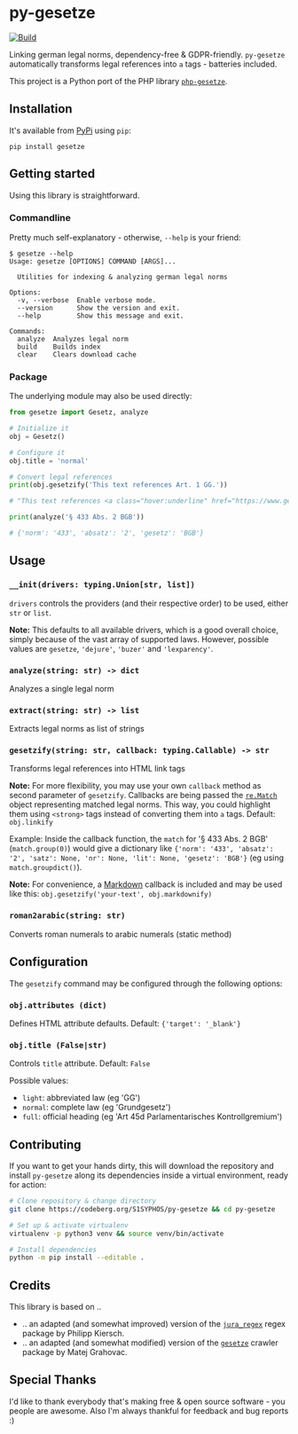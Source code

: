 # py-gesetze
[![Build](https://ci.codeberg.org/api/badges/S1SYPHOS/py-gesetze/status.svg)](https://codeberg.org/S1SYPHOS/py-gesetze/issues)

Linking german legal norms, dependency-free & GDPR-friendly. `py-gesetze` automatically transforms legal references into `a` tags - batteries included.

This project is a Python port of the PHP library [`php-gesetze`](https://github.com/S1SYPHOS/php-gesetze).


## Installation

It's available from [PyPi](https://pypi.org/project/gesetze) using `pip`:

```text
pip install gesetze
```


## Getting started

Using this library is straightforward.


### Commandline

Pretty much self-explanatory - otherwise, `--help` is your friend:

```text
$ gesetze --help
Usage: gesetze [OPTIONS] COMMAND [ARGS]...

  Utilities for indexing & analyzing german legal norms

Options:
  -v, --verbose  Enable verbose mode.
  --version      Show the version and exit.
  --help         Show this message and exit.

Commands:
  analyze  Analyzes legal norm
  build    Builds index
  clear    Clears download cache
```


### Package

The underlying module may also be used directly:

```python
from gesetze import Gesetz, analyze

# Initialize it
obj = Gesetz()

# Configure it
obj.title = 'normal'

# Convert legal references
print(obj.gesetzify('This text references Art. 1 GG.'))

# "This text references <a class="hover:underline" href="https://www.gesetze-im-internet.de/gg/art_1.html" title="Grundgesetz für die Bundesrepublik Deutschland">Art. 1 GG</a>."

print(analyze('§ 433 Abs. 2 BGB'))

# {'norm': '433', 'absatz': '2', 'gesetz': 'BGB'}
```


## Usage

### `__init(drivers: typing.Union[str, list])`

`drivers` controls the providers (and their respective order) to be used, either `str` or `list`.

**Note:** This defaults to all available drivers, which is a good overall choice, simply because of the vast array of supported laws. However, possible values are `gesetze`, `'dejure'`, `'buzer'` and `'lexparency'`.


### `analyze(string: str) -> dict`

Analyzes a single legal norm


### `extract(string: str) -> list`

Extracts legal norms as list of strings


### `gesetzify(string: str, callback: typing.Callable) -> str`

Transforms legal references into HTML link tags

**Note:** For more flexibility, you may use your own `callback` method as second parameter of `gesetzify`. Callbacks are being passed the [`re.Match`](https://docs.python.org/3/library/re.html#match-objects) object representing matched legal norms. This way, you could highlight them using `<strong>` tags instead of converting them into `a` tags. Default: `obj.linkify`

Example: Inside the callback function, the `match` for '§ 433 Abs. 2 BGB' (`match.group(0)`) would give a dictionary like `{'norm': '433', 'absatz': '2', 'satz': None, 'nr': None, 'lit': None, 'gesetz': 'BGB'}` (eg using `match.groupdict()`).

**Note:** For convenience, a [Markdown](https://en.wikipedia.org/wiki/Markdown) callback is included and may be used like this: `obj.gesetzify('your-text', obj.markdownify)`


### `roman2arabic(string: str)`

Converts roman numerals to arabic numerals (static method)


## Configuration

The `gesetzify` command may be configured through the following options:


### `obj.attributes (dict)`

Defines HTML attribute defaults. Default: `{'target': '_blank'}`


### `obj.title (False|str)`

Controls `title` attribute. Default: `False`

Possible values:

- `light`: abbreviated law (eg 'GG')
- `normal`: complete law (eg 'Grundgesetz')
- `full`: official heading (eg 'Art 45d Parlamentarisches Kontrollgremium')


## Contributing

If you want to get your hands dirty, this will download the repository and install `py-gesetze` along its dependencies inside a virtual environment, ready for action:

```bash
# Clone repository & change directory
git clone https://codeberg.org/S1SYPHOS/py-gesetze && cd py-gesetze

# Set up & activate virtualenv
virtualenv -p python3 venv && source venv/bin/activate

# Install dependencies
python -m pip install --editable .
```


## Credits

This library is based on ..

- .. an adapted (and somewhat improved) version of the [`jura_regex`](https://github.com/kiersch/jura_regex) regex package by Philipp Kiersch.
- .. an adapted (and somewhat modified) version of the [`gesetze`](https://github.com/matejgrahovac/gesetze) crawler package by Matej Grahovac.


## Special Thanks

I'd like to thank everybody that's making free & open source software - you people are awesome. Also I'm always thankful for feedback and bug reports :)
